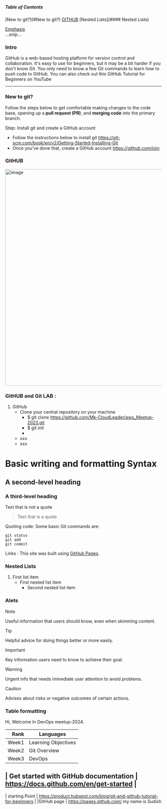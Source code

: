 
##### Table of Contents  
[New to git?](#New to git?)
[GITHUB](#GitHUB)
[Nested Lists](#### Nested Lists)


[Emphasis](#emphasis)  
...snip...    
<a name="headers"/>

### Intro 
GitHub is a web-based hosting platform for version control and collaboration. It's easy to use for beginners, but it may be a bit harder if you don't know Git. 
You only need to know a few Git commands to learn how to push code to GitHub. You can also check out this GitHub Tutorial for Beginners on YouTube

---------------------------------------------------------------
### New to git? 
Follow the steps below to get comfortable making changes to the code base, opening up a **pull request (PR)**, and **merging code** into the primary branch. 

 Step: Install git and create a GitHub account 
 
- Follow the instructions below to install git 
  https://git-scm.com/book/en/v2/Getting-Started-Installing-Git
- Once you've done that, create a GitHub account
  https://github.com/join

 

### GitHUB

<img width="697" alt="image" src="https://github.com/Mk-CloudLeader/aws_Meetup-2023/assets/66654978/d31e38de-40ff-42de-bb06-113ba23c3813">

### GitHUB and Git LAB :
1. GitHub
   -  Clone your central repository on your machine
      - $ git clone  https://github.com/Mk-CloudLeader/aws_Meetup-2023.git
      - $ git init
      - 
   -  xxx
   -  xxx

# Basic writing and formatting Syntax
## A second-level heading
### A third-level heading


Text that is not a quote
> Text that is a quote

Quoting code: Some basic Git commands are:
```
git status
git add
git commit
```

Links : This site was built using [GitHub Pages](https://pages.github.com/).

### Nested Lists 
1. First list item
   - First nested list item
     - Second nested list item
    
  ### Alets
> [!NOTE]
> Useful information that users should know, even when skimming content.

> [!TIP]
> Helpful advice for doing things better or more easily.

> [!IMPORTANT]
> Key information users need to know to achieve their goal.


> [!WARNING]
> Urgent info that needs immediate user attention to avoid problems.

> [!CAUTION]
> Advises about risks or negative outcomes of certain actions.
### Table formatting
Hi, Welcome In DevOps meetup-2024.

| Rank | Languages |
|-----:|-----------|
|     Week1| Learning Objectives|
|     Week2| Git Overview   |
|     Week3| DevOps   |

| Get started with GitHub documentation | https://docs.github.com/en/get-started | 
---
| starting Point | https://product.hubspot.com/blog/git-and-github-tutorial-for-beginners |
|GitHub page | https://pages.github.com/
my name is Sudish
 
